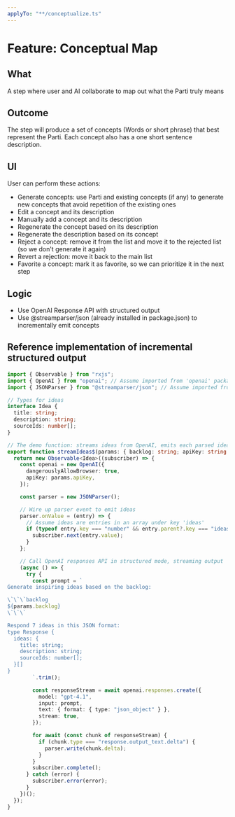 ```yaml
---
applyTo: "**/conceptualize.ts"
---
```


# Feature: Conceptual Map

## What

A step where user and AI collaborate to map out what the Parti truly means

## Outcome

The step will produce a set of concepts (Words or short phrase) that best represent the Parti.
Each concept also has a one short sentence description.

## UI

User can perform these actions:

- Generate concepts: use Parti and existing concepts (if any) to generate new concepts that avoid repetition of the existing ones
- Edit a concept and its description
- Manually add a concept and its description
- Regenerate the concept based on its description
- Regenerate the description based on its concept
- Reject a concept: remove it from the list and move it to the rejected list (so we don't generate it again)
- Revert a rejection: move it back to the main list
- Favorite a concept: mark it as favorite, so we can prioritize it in the next step

## Logic

- Use OpenAI Response API with structured output
- Use @streamparser/json (already installed in package.json) to incrementally emit concepts

## Reference implementation of incremental structured output

```ts
import { Observable } from "rxjs";
import { OpenAI } from "openai"; // Assume imported from 'openai' package or a compatible ESM module
import { JSONParser } from "@streamparser/json"; // Assume imported from '@streamparser/json'

// Types for ideas
interface Idea {
  title: string;
  description: string;
  sourceIds: number[];
}

// The demo function: streams ideas from OpenAI, emits each parsed idea
export function streamIdeas$(params: { backlog: string; apiKey: string }): Observable<Idea> {
  return new Observable<Idea>((subscriber) => {
    const openai = new OpenAI({
      dangerouslyAllowBrowser: true,
      apiKey: params.apiKey,
    });

    const parser = new JSONParser();

    // Wire up parser event to emit ideas
    parser.onValue = (entry) => {
      // Assume ideas are entries in an array under key 'ideas'
      if (typeof entry.key === "number" && entry.parent?.key === "ideas" && typeof entry.value?.title === "string") {
        subscriber.next(entry.value);
      }
    };

    // Call OpenAI responses API in structured mode, streaming output
    (async () => {
      try {
        const prompt = `
Generate inspiring ideas based on the backlog:

\`\`\`backlog
${params.backlog}
\`\`\`

Respond 7 ideas in this JSON format:
type Response {
  ideas: {
    title: string;
    description: string;
    sourceIds: number[];
  }[]
}
        `.trim();

        const responseStream = await openai.responses.create({
          model: "gpt-4.1",
          input: prompt,
          text: { format: { type: "json_object" } },
          stream: true,
        });

        for await (const chunk of responseStream) {
          if (chunk.type === "response.output_text.delta") {
            parser.write(chunk.delta);
          }
        }
        subscriber.complete();
      } catch (error) {
        subscriber.error(error);
      }
    })();
  });
}
```
